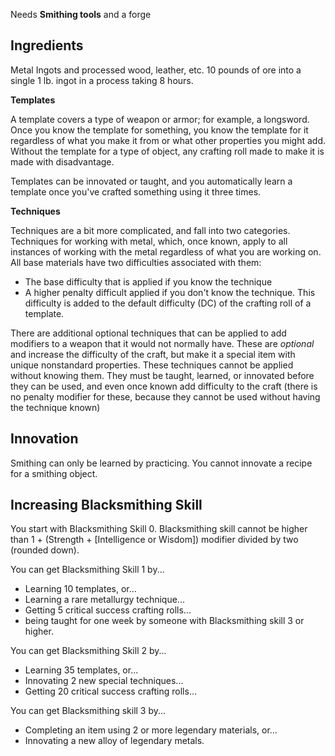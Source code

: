 Needs **Smithing tools** and a forge

## Ingredients
Metal Ingots and processed wood, leather, etc.
10 pounds of ore into a single 1 lb. ingot in a process taking 8 hours.

**Templates**

A template covers a type of weapon or armor; for example, a longsword. Once you know the template for something, you know the template for it regardless of what you make it from or what other properties you might add. Without the template for a type of object, any crafting roll made to make it is made with disadvantage.

Templates can be innovated or taught, and you automatically learn a template once you've crafted something using it three times.

**Techniques**

Techniques are a bit more complicated, and fall into two categories. Techniques for working with metal, which, once known, apply to all instances of working with the metal regardless of what you are working on. 
All base materials have two difficulties associated with them: 
- The base difficulty that is applied if you know the technique
- A higher penalty difficult applied if you don't know the technique. This difficulty is added to the default difficulty (DC) of the crafting roll of a template.

There are additional optional techniques that can be applied to add modifiers to a weapon that it would not normally have. These are _optional_ and increase the difficulty of the craft, but make it a special item with unique nonstandard properties. These techniques cannot be applied without knowing them. They must be taught, learned, or innovated before they can be used, and even once known add difficulty to the craft (there is no penalty modifier for these, because they cannot be used without having the technique known)

## Innovation
Smithing can only be learned by practicing. You cannot innovate a recipe for a smithing object.

## Increasing Blacksmithing Skill

You start with Blacksmithing Skill 0.
Blacksmithing skill cannot be higher than 1 + (Strength + [Intelligence or Wisdom]) modifier divided by two (rounded down). 


You can get Blacksmithing Skill 1 by...

- Learning 10 templates, or…
- Learning a rare metallurgy technique...
- Getting 5 critical success crafting rolls...
- being taught for one week by someone with Blacksmithing skill 3 or higher.

You can get Blacksmithing Skill 2 by...

- Learning 35 templates, or...
- Innovating 2 new special techniques...
- Getting 20 critical success crafting rolls...

You can get Blacksmithing skill 3 by...

- Completing an item using 2 or more legendary materials, or...
- Innovating a new alloy of legendary metals.